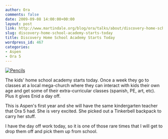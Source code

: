 ```yaml
---
author: Ora
comments: false
date: 2009-09-08 14:00:00+00:00
layout: post
link: http://www.martindale.org/blog/ora/talks/about/discovery-home-school-academy-starts-today
slug: discovery-home-school-academy-starts-today
title: Discovery Home School Academy Starts Today
wordpress_id: 467
categories:
- Aspen
- Ora 5
---
```


[![Pencils](http://farm3.static.flickr.com/2525/3882611302_51c1997eea.jpg)](http://www.flickr.com/photos/enidmartindale/3882611302/)  
  
The kids' home school academy starts today. Once a week they go to classes at a local mega-church where they can interact with kids their own age and get some of their extra-curricular classes (spanish, PE, art, etc). Plus it gives Enid a day off.  
  
This is Aspen's first year and she will have the same kindergarten teacher that Ora 5 had. She is very excited. She picked out a Tinkerbell backpack to carry her stuff.  
  
I have the day off work today, so it is one of those rare times that I will get to drop them off and pick them up from school.
